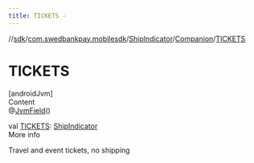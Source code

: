 ```yaml
---
title: TICKETS -
---
```

//[sdk](../../../../index)/[com.swedbankpay.mobilesdk](../../index)/[ShipIndicator](../index)/[Companion](index)/[TICKETS](-t-i-c-k-e-t-s)



# TICKETS  
[androidJvm]  
Content  
@[JvmField](https://kotlinlang.org/api/latest/jvm/stdlib/kotlin.jvm/-jvm-field/index.html)()  
  
val [TICKETS](-t-i-c-k-e-t-s): [ShipIndicator](../index)  
More info  


Travel and event tickets, no shipping

  



